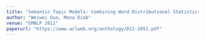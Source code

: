 ```yaml
---
title: "Semantic Topic Models: Combining Word Distributional Statistics and Dictionary Definitions"
author: "Weiwei Guo, Mona Diab"
venue: "EMNLP 2011"
paperurl: "https://www.aclweb.org/anthology/D11-1051.pdf"
---
```



